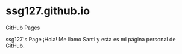 # ssg127.github.io
GitHub Pages

ssg127's Page
¡Hola! Me llamo Santi y esta es mi página personal de GitHub.
